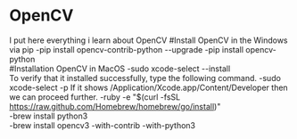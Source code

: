 # OpenCV
I put here everything i learn about OpenCV
#Install OpenCV in the Windows via pip
 -pip install opencv-contrib-python --upgrade
 -pip install opencv-python  
 #Installation OpenCV in MacOS
 -sudo xcode-select --install  
 To verify that it installed successfully, type the following command. 
 -sudo xcode-select -p
 If it shows /Application/Xcode.app/Content/Developer then we can proceed further. 
 -ruby -e "$(curl -fsSL https://raw.github.com/Homebrew/homebrew/go/install)"  
 -brew install python3  
 -brew install opencv3 -with-contrib -with-python3  
